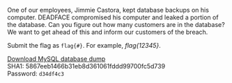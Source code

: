 One of our employees, Jimmie Castora, kept database backups on his computer. DEADFACE compromised his computer and leaked a portion of the database. Can you figure out how many customers are in the database? We want to get ahead of this and inform our customers of the breach.

Submit the flag as `flag{#}`. For example, _flag{12345}_.

[Download MySQL database dump](https://tinyurl.com/r2cxnfua)  
SHA1: 5867eeb1466b31eb8d361061fddd99700fc5d739  
Password: `d34df4c3`
